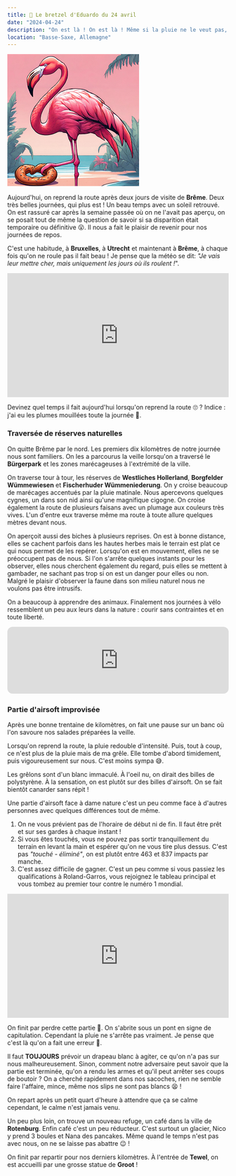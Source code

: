 ```yaml
---
title: 🥨 Le bretzel d'Eduardo du 24 avril
date: "2024-04-24"
description: "On est là ! On est là ! Même si la pluie ne le veut pas, nous on est là !"
location: "Basse-Saxe, Allemagne"
---
```


![Bretzel d'Eduardo](../bretzel_eduardo.png)

Aujourd'hui, on reprend la route après deux jours de visite de **Brême**. Deux très belles journées, qui plus est ! Un beau temps avec un soleil retrouvé. On est rassuré car après la semaine passée où on ne l'avait pas aperçu, on se posait tout de même la question de savoir si sa disparition était temporaire ou définitive 😮. Il nous a fait le plaisir de revenir pour nos journées de repos.

C'est une habitude, à **Bruxelles**, à **Utrecht** et maintenant à **Brême**, à chaque fois qu'on ne roule pas il fait beau ! Je pense que la météo se dit: _"Je vais leur mettre cher, mais uniquement les jours où ils roulent !_".

<div style="width: 100%; height: 0; position: relative; padding-bottom: 56%;"><iframe src="https://giphy.com/embed/fcK30LKXjG6Tm" style="top: 0; left: 0; width: 100%; height: 100%; position: absolute; border: 0;" allowfullscreen scrolling="no" allow="encrypted-media;" class="giphy-embed"></iframe></div>

Devinez quel temps il fait aujourd'hui lorsqu'on reprend la route 🙄 ? Indice : j'ai eu les plumes mouillées toute la journée 🦩.

### Traversée de réserves naturelles

On quitte Brême par le nord. Les premiers dix kilomètres de notre journée nous sont familiers. On les a parcourus la veille lorsqu'on a traversé le **Bürgerpark** et les zones marécageuses à l'extrémité de la ville.

On traverse tour à tour, les réserves de **Westliches Hollerland**,
**Borgfelder Wümmewiesen** et
**Fischerhuder Wümmeniederung**. On y croise beaucoup de marécages accentués par la pluie matinale. Nous apercevons quelques cygnes, un dans son nid ainsi qu'une magnifique cigogne. On croise également la route de plusieurs faisans avec un plumage aux couleurs très vives. L'un d'entre eux traverse même ma route à toute allure quelques mètres devant nous.

On aperçoit aussi des biches à plusieurs reprises. On est à bonne distance, elles se cachent parfois dans les hautes herbes mais le terrain est plat ce qui nous permet de les repérer. Lorsqu'on est en mouvement, elles ne se préoccupent pas de nous. Si l'on s'arrête quelques instants pour les observer, elles nous cherchent également du regard, puis elles se mettent à gambader, ne sachant pas trop si on est un danger pour elles ou non. Malgré le plaisir d'observer la faune dans son milieu naturel nous ne voulons pas être intrusifs.

On a beaucoup à apprendre des animaux. Finalement nos journées à vélo ressemblent un peu aux leurs dans la nature : courir sans contraintes et en toute liberté.

<iframe style="border-radius:12px" src="https://open.spotify.com/embed/track/1wXuogT7bvqnhuWzDBNOdV?utm_source=generator" width="100%" height="152" frameBorder="0" allow="autoplay; clipboard-write; encrypted-media; picture-in-picture" loading="lazy"></iframe>

### Partie d'airsoft improvisée

Après une bonne trentaine de kilomètres, on fait une pause sur un banc où l'on savoure nos salades préparées la veille.

Lorsqu'on reprend la route, la pluie redouble d'intensité. Puis, tout à coup, ce n'est plus de la pluie mais de ma grêle. Elle tombe d'abord timidement, puis vigoureusement sur nous. C'est moins sympa 😅.

Les grêlons sont d'un blanc immaculé. À l'oeil nu, on dirait des billes de polystyrène. À la sensation, on est plutôt sur des billes d'airsoft. On se fait bientôt canarder sans répit !

Une partie d'airsoft face à dame nature c'est un peu comme face à d'autres personnes avec quelques différences tout de même.

1. On ne vous prévient pas de l'horaire de début ni de fin. Il faut être prêt et sur ses gardes à chaque instant !
2. Si vous êtes touchés, vous ne pouvez pas sortir tranquillement du terrain en levant la main et espérer qu'on ne vous tire plus dessus. C'est pas _"touché - éliminé"_, on est plutôt entre 463 et 837 impacts par manche.
3. C'est assez difficile de gagner. C'est un peu comme si vous passiez les qualifications à Roland-Garros, vous rejoignez le tableau principal et vous tombez au premier tour contre le numéro 1 mondial.

<div style="width: 100%; height: 0; position: relative; padding-bottom: 56%;"><iframe src="https://giphy.com/embed/kVaj8JXJcDsqs" style="top: 0; left: 0; width: 100%; height: 100%; position: absolute; border: 0;" allowfullscreen scrolling="no" allow="encrypted-media;" class="giphy-embed"></iframe></div>

On finit par perdre cette partie 🫤. On s'abrite sous un pont en signe de capitulation. Cependant la pluie ne s'arrête pas vraiment. Je pense que c'est là qu'on a fait une erreur 🤔.

Il faut **TOUJOURS** prévoir un drapeau blanc à agiter, ce qu'on n'a pas sur nous malheureusement. Sinon, comment notre adversaire peut savoir que la partie est terminée, qu'on a rendu les armes et qu'il peut arrêter ses coups de boutoir ? On a cherché rapidement dans nos sacoches, rien ne semble faire l'affaire, mince, même nos slips ne sont pas blancs 😫 !

On repart après un petit quart d'heure à attendre que ça se calme cependant, le calme n'est jamais venu.

Un peu plus loin, on trouve un nouveau refuge, un café dans la ville de **Rotenburg**. Enfin café c'est un peu réducteur. C'est surtout un glacier, Nico y prend 3 boules et Nana des pancakes. Même quand le temps n'est pas avec nous, on ne se laisse pas abattre 😉 !

On finit par repartir pour nos derniers kilomètres. À l'entrée de **Tewel**, on est accueilli par une grosse statue de **Groot** !
